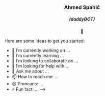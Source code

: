 <div align="center">
  
<a class="img-box lightbox">
    <img src="https://i.ibb.co/grCNZJk/profilepic.png" alt="" />
</a>

### Ahmed Spahić
##### (daddyDOT)
👋

<div align="left">

Here are some ideas to get you started:

- 🔭 I’m currently working on ...
- 🌱 I’m currently learning ...
- 👯 I’m looking to collaborate on ...
- 🤔 I’m looking for help with ...
- 💬 Ask me about ...
- 📫 How to reach me: ...
- 😄 Pronouns: ...
- ⚡ Fun fact: ...
-->
